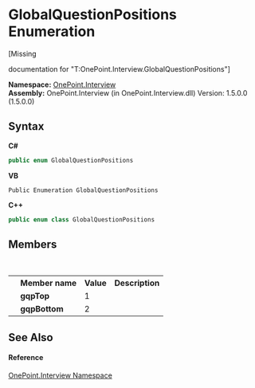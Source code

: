 # GlobalQuestionPositions Enumeration
 

\[Missing <summary> documentation for "T:OnePoint.Interview.GlobalQuestionPositions"\]

**Namespace:**&nbsp;<a href="N_OnePoint_Interview">OnePoint.Interview</a><br />**Assembly:**&nbsp;OnePoint.Interview (in OnePoint.Interview.dll) Version: 1.5.0.0 (1.5.0.0)

## Syntax

**C#**<br />
``` C#
public enum GlobalQuestionPositions
```

**VB**<br />
``` VB
Public Enumeration GlobalQuestionPositions
```

**C++**<br />
``` C++
public enum class GlobalQuestionPositions
```


## Members
&nbsp;<table><tr><th></th><th>Member name</th><th>Value</th><th>Description</th></tr><tr><td /><td target="F:OnePoint.Interview.GlobalQuestionPositions.gqpTop">**gqpTop**</td><td>1</td><td /></tr><tr><td /><td target="F:OnePoint.Interview.GlobalQuestionPositions.gqpBottom">**gqpBottom**</td><td>2</td><td /></tr></table>

## See Also


#### Reference
<a href="N_OnePoint_Interview">OnePoint.Interview Namespace</a><br />
